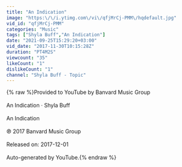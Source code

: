 ```yaml
---
title: "An Indication"
image: "https:\/\/i.ytimg.com\/vi\/qfjMrCj-PMM\/hqdefault.jpg"
vid_id: "qfjMrCj-PMM"
categories: "Music"
tags: ["Shyla Buff","An Indication"]
date: "2021-09-25T15:29:20+03:00"
vid_date: "2017-11-30T10:15:28Z"
duration: "PT4M2S"
viewcount: "35"
likeCount: "1"
dislikeCount: "1"
channel: "Shyla Buff - Topic"
---
```

{% raw %}Provided to YouTube by Banvard Music Group<br /><br />An Indication · Shyla Buff<br /><br />An Indication<br /><br />℗ 2017 Banvard Music Group<br /><br />Released on: 2017-12-01<br /><br />Auto-generated by YouTube.{% endraw %}
